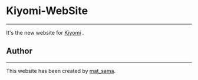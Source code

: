 # Kiyomi-WebSite
***
It's the new website for [Kiyomi](https://nawashu.xyz) .

## Author
***
This website has been created by [mat_sama](https://github.com/matsamaaa/).
